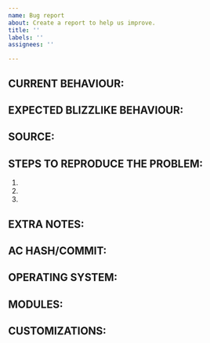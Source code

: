 ```yaml
---
name: Bug report
about: Create a report to help us improve.
title: ''
labels: ''
assignees: ''

---
```


<!-- IF YOU DO NOT FILL THIS TEMPLATE OUT, WE WILL CLOSE YOUR ISSUE -->

<!-- This template is for problem reports. If this is a crash report, upload the crash log on https://gist.github.com/
 For issues containing a fix, please create a Pull Request following this tutorial: https://www.azerothcore.org/wiki/How-to-create-a-PR -->


## CURRENT BEHAVIOUR:
<!-- Describe the bug or issue in detail, if it includes any quest/spell/item/NPC/object from the game, please use database links from https://wowgaming.altervista.org/aowow/ 
-->




## EXPECTED BLIZZLIKE BEHAVIOUR:
<!-- Describe how it should be working without the bug/issue 
-->




## SOURCE:
<!-- If this report IS linked with in-game content, please include any evidence/documentation/video or further proof in order to guarantee that the behavior described above is the correct one.
 - If it is described in a guide/post or Wowhead comment, please include the link.
 - Can you link a video that confirms it?
 - Please share the source which states how it should work.
 - If this report IS NOT linked with in-game content, please leave this field as N/A
-->




## STEPS TO REPRODUCE THE PROBLEM:
<!-- Describe precisely how to reproduce the bug so we can fix it or confirm its existence:
 - Which commands to use? Which NPC to teleport to?
 - Do we need to have debug flags on Cmake?
 - Do we need to look at the console while the bug happens?
 - Describe as much as possible how to detect or check the bug -->

1. 
2. 
3. 

## EXTRA NOTES:
<!-- Please share any additional information that can help the developers to identify and fix the issue.
Examples:
- Was this bug always present in AzerothCore? if no, from which change/commit it started?
- Is there any code line(s) causing the bug/issue?
- Does this feature work in other server applications like CMaNGOS or TrinityCore? 
-->




## AC HASH/COMMIT:
<!-- IF YOU DO NOT FILL THIS OUT, WE WILL CLOSE YOUR ISSUE! NEVER WRITE "LATEST", ALWAYS PUT THE ACTUAL VALUE INSTEAD.
Find the commit hash (unique identifier) by running "git log" on your own clone of AzerothCore or by looking at here https://github.com/azerothcore/azerothcore-wotlk/commits/master 
-->




## OPERATING SYSTEM:
<!-- On which operating system the bug/issue was found?
 Examples: Windows 7/10, Debian 8/9/10, Ubuntu 16/18 or macOS 10/11 
 -->




## MODULES:
<!-- Are you using modules? if yes, please list them all 
-->




## CUSTOMIZATIONS:
<!-- Are you using any extra content that could affect your client/server?
 - Did you apply any core patch/diff?
 - Did you modify your database?
 - Do you have any other client/server customizations? If yes please specify them here 
-->




<!-- ------------------------- THE END ------------------------------
Thank you for your contribution.
If you use AzerothCore regularly, we really NEED your help to:
 - Test our fixes: https://www.azerothcore.org/wiki/How-to-test-a-PR
 - Report issues or suggestions: https://github.com/azerothcore/azerothcore-wotlk/issues/new/choose
 - Improve the documentation/wiki: https://www.azerothcore.org/wiki/home
With your help, the project can evolve much quicker! -->


<!-- NOTE
If you intend to contribute repeatedly to our project, it is a good idea to join our discord channel.
We set ranks for our contributors and give them access to special resources or knowledge: https://discord.com/invite/DasJqPba -->
